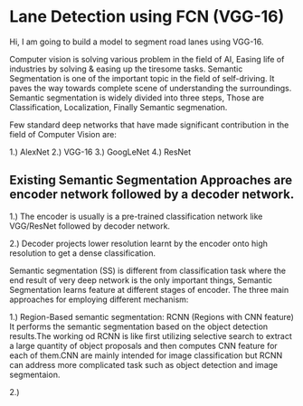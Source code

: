 # Lane Detection using FCN (VGG-16)
Hi, I am going to build a model to segment road lanes using VGG-16. 

Computer vision is solving various problem in the field of AI, Easing life of industries by solving & easing up the tiresome tasks. Semantic Segmentation is one of the important topic in the field of self-driving. It paves the way towards complete scene of understanding the surroundings. 
Semantic segmentation is widely divided into three steps, Those are Classification, Localization, Finally Semantic segmenation. 

Few standard deep networks that have made significant contribution in the field of Computer Vision are: 

1.) AlexNet 
2.) VGG-16 
3.) GoogLeNet
4.) ResNet 

## Existing Semantic Segmentation Approaches are encoder network followed by a decoder network. 

1.) The encoder is usually is a pre-trained classification network like VGG/ResNet followed by decoder network. 

2.) Decoder projects lower resolution learnt by the encoder onto high resolution to get a dense classification. 

Semantic segmentation (SS) is different from classification task where the end result of very deep network is the only important things, Semantic Segmentation learns feature at different stages of encoder. The three main approaches for employing different mechanism: 

 1.) Region-Based semantic segmentation: RCNN (Regions with CNN feature) It performs the semantic segmentation based on the object detection results.The working od RCNN is like first utilizing selective search to extract a large quantity of object proposals and then computes CNN feature for each of them.CNN are mainly intended for image classification but RCNN can address more complicated task such as object detection and image segmentaion. 

 2.)    
